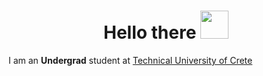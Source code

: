<h1 align="center">
  Hello there
  <img src="https://media.giphy.com/media/108JHWB1hruZnq/giphy.gif" width="45">
</h1>  
  
I am an **Undergrad** student at [Technical University of Crete](www.tuc.gr)

<!-- # Programming Languages
<p>
  <a href="#"><img alt="C" src="https://custom-icon-badges.herokuapp.com/badge/C-03599C.svg?logo=c-in-hexagon&logoColor=white"></a>
  <a href="#"><img alt="Java" src="https://custom-icon-badges.herokuapp.com/badge/Java-white.svg?logo=java&logoColor=red"></a>
  <a href="#"><img alt="Python" src="https://img.shields.io/badge/Python-14354C.svg?logo=python&logoColor=white"></a>
  <a href="#"><img alt="LaTeX" src="https://img.shields.io/badge/LaTeX-008080.svg?logo=LaTeX&logoColor=white"></a>
</p>

# Frameworks
<p>
  <a href="#"><img alt="Arduino" src="https://img.shields.io/badge/-Arduino-00979D?logo=Arduino&logoColor=white"></a>
</p>

# Tools
<p>
  <a href="#"><img alt="Pycharm" src="https://img.shields.io/badge/-PyCharm-213123?logo=pycharm&logoColor=fcdd00"></a>
</p> -->
